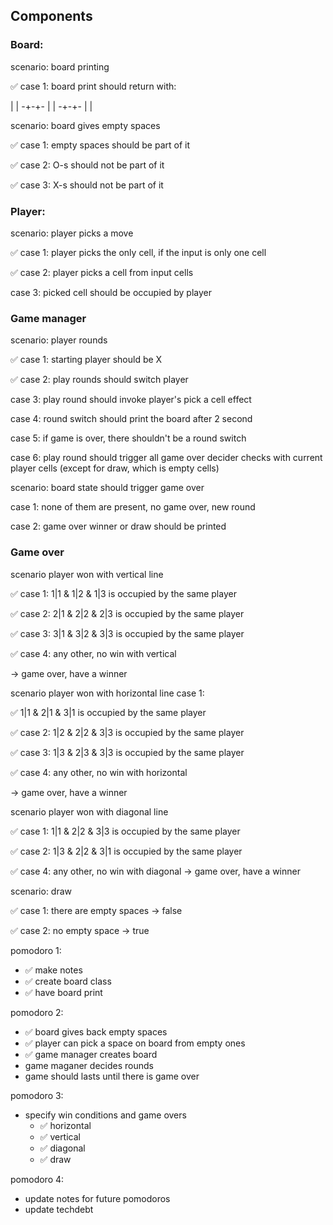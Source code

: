## Components

### Board:

scenario: board printing

✅ case 1: board print should return with:

| | -+-+- | | -+-+- | |

scenario: board gives empty spaces

✅ case 1: empty spaces should be part of it

✅ case 2: O-s should not be part of it

✅ case 3: X-s should not be part of it

### Player:

scenario: player picks a move

✅ case 1: player picks the only cell, if the input is only one cell

✅ case 2: player picks a cell from input cells

case 3: picked cell should be occupied by player

### Game manager

scenario: player rounds

✅ case 1: starting player should be X

✅ case 2: play rounds should switch player

case 3: play round should invoke player's pick a cell effect

case 4: round switch should print the board after 2 second

case 5: if game is over, there shouldn't be a round switch

case 6: play round should trigger all game over decider checks with current player cells (except for draw, which is
empty cells)

scenario: board state should trigger game over

case 1: none of them are present, no game over, new round

case 2: game over winner or draw should be printed

### Game over

scenario player won with vertical line

✅ case 1: 1|1 & 1|2 & 1|3 is occupied by the same player

✅ case 2: 2|1 & 2|2 & 2|3 is occupied by the same player

✅ case 3: 3|1 & 3|2 & 3|3 is occupied by the same player

✅ case 4: any other, no win with vertical

-> game over, have a winner

scenario player won with horizontal line case 1:

✅ 1|1 & 2|1 & 3|1 is occupied by the same player

✅ case 2: 1|2 & 2|2 & 3|3 is occupied by the same player

✅ case 3: 1|3 & 2|3 & 3|3 is occupied by the same player

✅ case 4: any other, no win with horizontal

-> game over, have a winner

scenario player won with diagonal line

✅ case 1: 1|1 & 2|2 & 3|3 is occupied by the same player

✅ case 2: 1|3 & 2|2 & 3|1 is occupied by the same player

✅ case 4: any other, no win with diagonal -> game over, have a winner

scenario: draw

✅ case 1: there are empty spaces -> false

✅ case 2: no empty space -> true

pomodoro 1:

- ✅ make notes
- ✅ create board class
- ✅ have board print

pomodoro 2:

- ✅ board gives back empty spaces
- ✅ player can pick a space on board from empty ones
- ✅ game manager creates board
- game maganer decides rounds
- game should lasts until there is game over

pomodoro 3:

- specify win conditions and game overs
    - ✅ horizontal
    - ✅ vertical
    - ✅ diagonal
    - ✅ draw

pomodoro 4:

- update notes for future pomodoros
- update techdebt